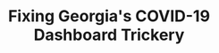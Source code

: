 ---
title: "Fixing Georgia's COVID-19 Dashboard Trickery"
reroute-url: /projects/2020/09/12/recent-tweets.html#georgia-covid
landing-order: 21|16|8
landing-img:   /assets/img/proj-thumbnails/ga-covid-map.gif
landing-large: false
---